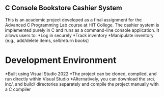 ## C Console Bookstore Cashier System
This is an academic project developed as a final assignment for the Advanced C Programming Lab course at HIT College.
The cashier system is implemented purely in C and runs as a command-line console application. It allows users to:
*Log in securely
*Track inventory
*Manipulate inventory (e.g., add/delete items, sell/return books)

# Development Environment
*Built using Visual Studio 2022
*The project can be cloned, compiled, and run directly within Visual Studio
*Alternatively, you can download the src/, inc/, and build/ directories separately and compile the project manually with a C compiler

